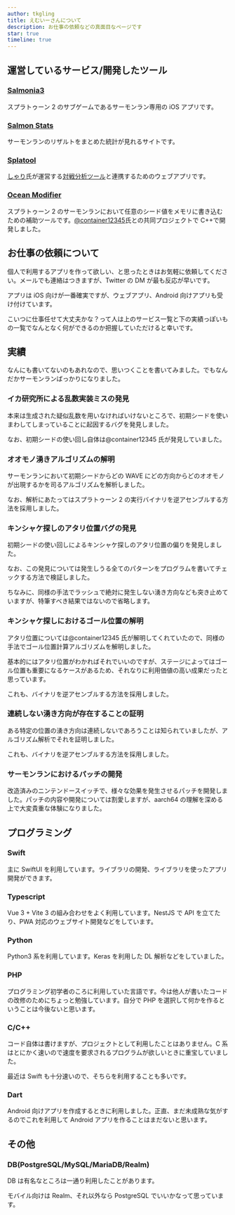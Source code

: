 ```yaml
---
author: tkgling
title: えむいーさんについて
description: お仕事の依頼などの真面目なページです
star: true
timeline: true
---
```


## 運営しているサービス/開発したツール

### [Salmonia3](https://apps.apple.com/jp/app/salmonia3/id1558344150)

スプラトゥーン 2 のサブゲームであるサーモンラン専用の iOS アプリです。

### [Salmon Stats](https://salmonstats.splatnet2.com)

サーモンランのリザルトをまとめた統計が見れるサイトです。

### [Splatool](https://splatool-50e40.web.app/)

[しゃり](https://twitter.com/risia_bom)氏が運営する[対戦分析ツール](https://splatool.net/analytics/)と連携するためのウェブアプリです。

### [Ocean Modifier](https://www.youtube.com/watch?v=oSL2rVpGB1o)

スプラトゥーン 2 のサーモンランにおいて任意のシード値をメモリに書き込むための補助ツールです。[@container12345](https://twitter.com/container12345)氏との共同プロジェクトで C++で開発しました。

## お仕事の依頼について

個人で利用するアプリを作って欲しい、と思ったときはお気軽に依頼してください。メールでも連絡はつきますが、Twitter の DM が最も反応が早いです。

アプリは iOS 向けが一番確実ですが、ウェブアプリ、Android 向けアプリも受け付けています。

こいつに仕事任せて大丈夫かな？って人は上のサービス一覧と下の実績っぽいもの一覧でなんとなく何ができるのか把握していただけると幸いです。

## 実績

なんにも書いてないのもあれなので、思いつくことを書いてみました。でもなんだかサーモンランばっかりになりました。

### イカ研究所による乱数実装ミスの発見

本来は生成された疑似乱数を用いなければいけないところで、初期シードを使いまわしてしまっていることに起因するバグを発見しました。

なお、初期シードの使い回し自体は@container12345 氏が発見していました。

### オオモノ湧きアルゴリズムの解明

サーモンランにおいて初期シードからどの WAVE にどの方向からどのオオモノが出現するかを司るアルゴリズムを解析しました。

なお、解析にあたってはスプラトゥーン 2 の実行バイナリを逆アセンブルする方法を採用しました。

### キンシャケ探しのアタリ位置バグの発見

初期シードの使い回しによるキンシャケ探しのアタリ位置の偏りを発見しました。

なお、この発見については発生しうる全てのパターンをプログラムを書いてチェックする方法で検証しました。

ちなみに、同様の手法でラッシュで絶対に発生しない湧き方向なども突き止めていますが、特筆すべき結果ではないので省略します。

### キンシャケ探しにおけるゴール位置の解明

アタリ位置については@container12345 氏が解明してくれていたので、同様の手法でゴール位置計算アルゴリズムを解明しました。

基本的にはアタリ位置がわかればそれでいいのですが、ステージによってはゴール位置も重要になるケースがあるため、それなりに利用価値の高い成果だったと思っています。

これも、バイナリを逆アセンブルする方法を採用しました。

### 連続しない湧き方向が存在することの証明

ある特定の位置の湧き方向は連続しないであろうことは知られていましたが、アルゴリズム解析でそれを証明しました。

これも、バイナリを逆アセンブルする方法を採用しました。

### サーモンランにおけるパッチの開発

改造済みのニンテンドースイッチで、様々な効果を発生させるパッチを開発しました。パッチの内容や開発については割愛しますが、aarch64 の理解を深める上で大変貴重な体験になりました。

## プログラミング

### Swift

主に SwiftUI を利用しています。ライブラリの開発、ライブラリを使ったアプリ開発ができます。

### Typescript

Vue 3 + Vite 3 の組み合わせをよく利用しています。NestJS で API を立てたり、PWA 対応のウェブサイト開発などをしています。

### Python

Python3 系を利用しています。Keras を利用した DL 解析などをしていました。

### PHP

プログラミング初学者のころに利用していた言語です。今は他人が書いたコードの改修のためにちょっと勉強しています。自分で PHP を選択して何かを作るということは今後ないと思います。

### C/C++

コード自体は書けますが、プロジェクトとして利用したことはありません。C 系はとにかく速いので速度を要求されるプログラムが欲しいときに重宝していました。

最近は Swift も十分速いので、そちらを利用することも多いです。

### Dart

Android 向けアプリを作成するときに利用しました。正直、まだ未成熟な気がするのでこれを利用して Android アプリを作ることはまだないと思います。

## その他

### DB(PostgreSQL/MySQL/MariaDB/Realm)

DB は有名なところは一通り利用したことがあります。

モバイル向けは Realm、それ以外なら PostgreSQL でいいかなって思っています。
